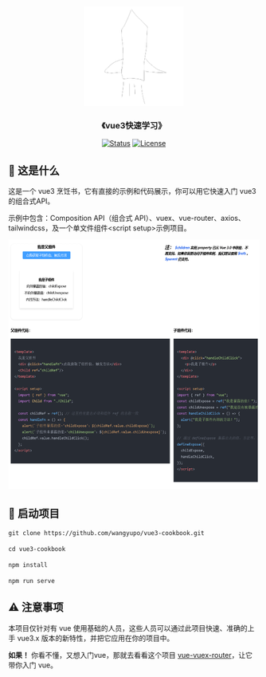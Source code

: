 <p align="center">
  <a href="" rel="noopener">
  <img width=200px height=200px src="./src/assets/logo.png" alt="Project logo"></a>
</p>

<h3 align="center">《vue3快速学习》</h3>

<div align="center">
  
  [![Status](https://img.shields.io/badge/status-active-success.svg)]() 
  [![License](https://img.shields.io/badge/license-MIT-blue.svg)](/LICENSE)

</div>

## 🧐 这是什么 <a name = "about"></a>
这是一个 vue3 烹饪书，它有直接的示例和代码展示，你可以用它快速入门 vue3 的组合式API。

示例中包含：Composition API（组合式 API）、vuex、vue-router、axios、tailwindcss，及一个单文件组件\<script setup>示例项目。

<img width=600px height=500px src="./src/assets/feature.png" alt="Project display"></a>

## 🏁 启动项目 <a name = "getting_started"></a>
```
git clone https://github.com/wangyupo/vue3-cookbook.git

cd vue3-cookbook

npm install

npm run serve
```

## ⚠️ 注意事项 <a name = "notice"></a>

本项目仅针对有 vue 使用基础的人员，这些人员可以通过此项目快速、准确的上手 vue3.x 版本的新特性，并把它应用在你的项目中。

**如果！** 你看不懂，又想入门vue，那就去看看这个项目 [vue-vuex-router](https://github.com/wangyupo/vue-vuex-router)，让它带你入门 vue。
